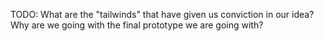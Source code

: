 TODO: 
What are the "tailwinds" that have given us conviction in our idea?
Why are we going with the final prototype we are going with?